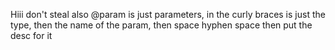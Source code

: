Hiii don't steal
also @param is just parameters, in the curly braces is just the type, then the name of the param, then space hyphen space then put the desc for it